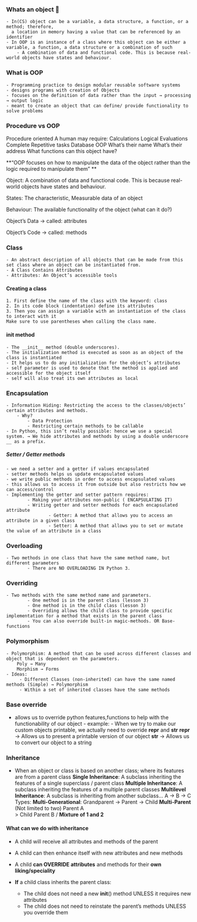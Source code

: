 ### Whats an object 🍄 
    - In(CS) object can be a variable, a data structure, a function, or a method; therefore,
      a location in memory having a value that can be referenced by an identifier
    - In OOP is an instance of a class where this object can be either a variable, a function, a data structure or a combination of such
        - A combination of data and functional code. This is because real-world objects have states and behaviour.
### What is OOP
    - Programming practice to design modular reusable software systems
    - designs programs with creation of Objects
    - focuses on the definition of data rather than the input → processing → output logic
    - meant to create an object that can define/ provide functionality to solve problems

### Procedure vs OOP
Procedure oriented 
            A human may require:
            Calculations
            Logical Evaluations
            Complete Repetitive tasks
            Database
OOP
            What’s their name
            What’s their address
            What functions can this object have?
   
 **“OOP focuses on how to manipulate the data of the object rather than the logic required to manipulate them” **

Object: A combination of data and functional code. This is because real-world objects have states and behaviour.

States: The characteristic, Measurable data of an object

Behaviour: The available functionality of the object (what can it do?)

Object’s Data → called: attributes

Object’s Code → called: methods

### Class
    - An abstract description of all objects that can be made from this set class where an object can be instantiated from.
    - A Class Contains Attributes
    - Attributes: An Object’s accessible tools
#### Creating a class
    1. First define the name of the class with the keyword: class
    2. In its code block (indentation) define its attributes
    3. Then you can assign a variable with an instantiation of the class to interact with it
    Make sure to use parentheses when calling the class name.

#### __init__ method 
    - The __init__ method (double underscores).
    - The initialization method is executed as soon as an object of the class is instantiated
    - It helps us to do any initialization for the object’s attributes
    - self parameter is used to denote that the method is applied and accessible for the object itself
    - self will also treat its own attributes as local
    
### Encapsulation
    - Information Hiding: Restricting the access to the classes/objects’ certain attributes and methods.
        - Why?
            - Data Protection
            - Restricting certain methods to be callable
    - In Python, this isn’t really possible: hence we use a special system. → We hide attributes and methods by using a double underscore __ as a prefix. 
    
##### Setter / Getter methods
    - we need a setter and a getter if values encapsulated 
    - setter methods helps us update encapsulated values
    - we write public methods in order to access encapsulated values
    - this allows us to access it from outside but also restricts how we can access/control
    - Implementing the getter and setter pattern requires: 
            - Making your attributes non-public ( ENCAPSULATING IT)
            - Writing getter and setter methods for each encapsulated attribute
                    - Getter: A method that allows you to access an attribute in a given class
                    - Setter: A method that allows you to set or mutate the value of an attribute in a class

### Overloading 
    - Two methods in one class that have the same method name, but different parameters
            - There are NO OVERLOADING IN Python 3.
    
### Overriding
    - Two methods with the same method name and parameters.
            - One method is in the parent class (lesson 3)
            - One method is in the child class (lesson 3)
            - Overriding allows the child class to provide specific implementation for a method that exists in the parent class
            - You can also override built-in magic-methods. OR Base-functions

### Polymorphism 
    - Polymorphism: A method that can be used across different classes and object that is dependent on the parameters.
        Poly → Many
        Morphism → Forms
    - Ideas:
         - Different Classes (non-inherited) can have the same named methods (Simple) → Polymorphism
         - Within a set of inherited classes have the same methods

### Base override
- allows us to override python features,functions to help with the functionability of our object
       - example:
            - When we try to make our custom objects printable, we actually need to override __repr__ and __str__
                    __repr__ → Allows us to present a printable version of our object
                    __str__ → Allows us to convert our object to a string

### Inheritance
- When an object or class is based on another class; where its features are from a parent class
        **Single Inheritance**: A subclass inheriting the features of a single superclass / parent class
       **Multiple Inheritance**: A subclass inheriting the features of a multiple parent classes
        **Multilevel Inheritance**: A subclass is inheriting from another subclass… A → B → C
                Types:
                    **Multi-Generational**: Grandparent → Parent → Child
                    **Multi-Parent** (Not limited to two)
                                Parent A \
                                            > Child
                                Parent B /
                    **Mixture of 1 and 2**
                    
 #### What can we do with inheritance
- A child will receive all attributes and methods of the parent
- A child can then enhance itself with new attributes and new methods
- A child **can OVERRIDE attributes** and methods for their **own liking/speciality**
    
- **If** a child class inherits the parent class:
    - The child does not need a new __init__() method UNLESS it requires new attributes
    - The child does not need to reinstate the parent’s methods UNLESS you override them

 

